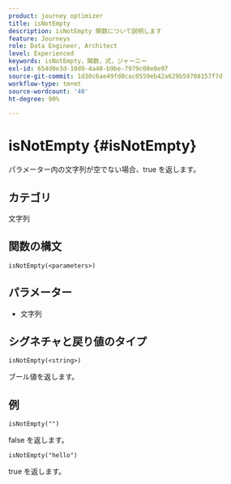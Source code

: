 ```yaml
---
product: journey optimizer
title: isNotEmpty
description: isNotEmpty 関数について説明します
feature: Journeys
role: Data Engineer, Architect
level: Experienced
keywords: isNotEmpty，関数，式，ジャーニー
exl-id: 654d0e3d-10d9-4a40-b9be-7979c08e0e97
source-git-commit: 1d30c6ae49fd0cac0559eb42a629b59708157f7d
workflow-type: tm+mt
source-wordcount: '40'
ht-degree: 90%

---
```


# isNotEmpty {#isNotEmpty}

パラメーター内の文字列が空でない場合、true を返します。

## カテゴリ

文字列

## 関数の構文

`isNotEmpty(<parameters>)`

## パラメーター

* 文字列

## シグネチャと戻り値のタイプ

`isNotEmpty(<string>)`

ブール値を返します。

## 例

`isNotEmpty("")`

false を返します。

`isNotEmpty("hello")`

true を返します。
